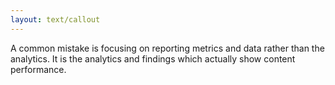 ```yaml
---
layout: text/callout
---
```


A common mistake is focusing on reporting metrics and data rather than the analytics. It is the analytics and findings which actually show content performance.
